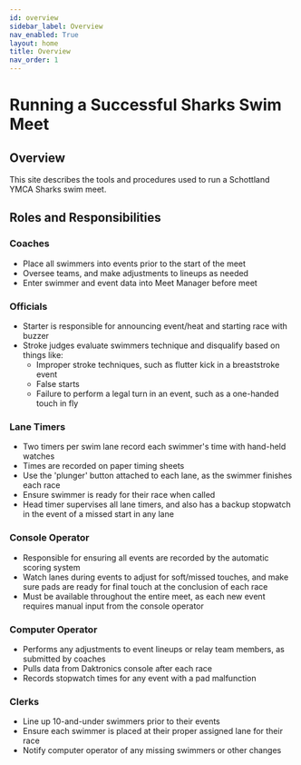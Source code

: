 ```yaml
---
id: overview
sidebar_label: Overview
nav_enabled: True
layout: home
title: Overview
nav_order: 1
---
```


# Running a Successful Sharks Swim Meet

## Overview
This site describes the tools and procedures used to run a Schottland YMCA Sharks swim meet.

## Roles and Responsibilities

### Coaches
- Place all swimmers into events prior to the start of the meet
- Oversee teams, and make adjustments to lineups as needed
- Enter swimmer and event data into Meet Manager before meet

### Officials
- Starter is responsible for announcing event/heat and starting race with buzzer
- Stroke judges evaluate swimmers technique and disqualify based on things like:
  - Improper stroke techniques, such as flutter kick in a breaststroke event
  - False starts
  - Failure to perform a legal turn in an event, such as a one-handed touch in fly

### Lane Timers
- Two timers per swim lane record each swimmer's time with hand-held watches
- Times are recorded on paper timing sheets
- Use the 'plunger' button attached to each lane, as the swimmer finishes each race
- Ensure swimmer is ready for their race when called
- Head timer supervises all lane timers, and also has a backup stopwatch in the event of a missed start in any lane

### Console Operator
- Responsible for ensuring all events are recorded by the automatic scoring system
- Watch lanes during events to adjust for soft/missed touches, and make sure pads are ready for final touch at the conclusion of each race
- Must be available throughout the entire meet, as each new event requires manual input from the console operator

### Computer Operator
- Performs any adjustments to event lineups or relay team members, as submitted by coaches
- Pulls data from Daktronics console after each race 
- Records stopwatch times for any event with a pad malfunction

### Clerks
- Line up 10-and-under swimmers prior to their events
- Ensure each swimmer is placed at their proper assigned lane for their race
- Notify computer operator of any missing swimmers or other changes 
